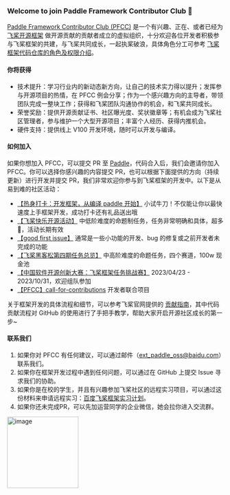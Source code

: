 ### Welcome to join Paddle Framework Contributor Club 👋

<!--
**luotao1/luotao1** is a ✨ _special_ ✨ repository because its `README.md` (this file) appears on your GitHub profile.

Here are some ideas to get you started:

- 🔭 I’m currently working on ...
- 🌱 I’m currently learning ...
- 👯 I’m looking to collaborate on ...
- 🤔 I’m looking for help with ...
- 💬 Ask me about ...
- 📫 How to reach me: ...
- 😄 Pronouns: ...
- ⚡ Fun fact: ...
-->
[Paddle Framework Contributor Club (PFCC)](https://github.com/PaddlePaddle/community/tree/master/pfcc) 是一个有兴趣、正在、或者已经为 [飞桨开源框架](https://github.com/PaddlePaddle/Paddle/) 做开源贡献的贡献者成立的虚拟组织，十分欢迎各位开发者积极参与飞桨框架的共建，与飞桨共同成长，一起执桨破浪，具体角色分工可参考 [飞桨框架代码仓库的角色及权限介绍](https://github.com/PaddlePaddle/community/blob/master/contributors/community-membership.md)。

#### 你将获得
- 技术提升：学习行业内的新动态新方向，让自己的技术实力得以提升；发挥参与开源项目的热情，在 PFCC 例会分享；作为一个感兴趣方向的主导者，带领团队完成一整块工作；获得和飞桨团队沟通协作的机会，和飞桨共同成长。
- 荣誉奖励：提供开源贡献证书、社区曝光度、奖状徽章等；有机会成为飞桨社区管理者，参与维护一个大型开源项目；丰富个人经历、获得内推机会。
- 硬件支持：提供线上 V100 开发环境，随时可以开发与编译。

#### 如何加入
如果你想加入 PFCC，可以提交 PR 至 [Paddle](https://github.com/PaddlePaddle/Paddle)，代码合入后，我们会邀请你加入 PFCC。你可以选择你感兴趣的内容提交 PR，也可以根据下面提供的方向（持续更新）进行开发并提交 PR，我们非常欢迎你参与到飞桨框架的开发中。以下是从易到难的社区活动：
- [【热身打卡：开发框架，从编译 paddle 开始】](https://www.paddlepaddle.org.cn/contributionguide?docPath=hackathon_warming_up_cn) 小试牛刀！不仅能让你以最快速度上手框架开发，成功打卡还有礼品送出哦
- [【飞桨快乐开源活动】](https://github.com/PaddlePaddle/Paddle/issues/48019) 中低阶难度的命题制任务，任务非常明确和具体，超多🎁，活动长期有效
- [【good first issue】](https://github.com/PaddlePaddle/community/tree/master/pfcc#good-first-issue) 通常是一些小功能的开发、bug 的修复或之前开发者未完成的功能
- [【飞桨黑客松第四期任务总览】](https://github.com/PaddlePaddle/Paddle/issues/51281) 中高阶难度的命题任务，四个赛道，100w 现金池
- [【中国软件开源创新大赛：飞桨框架任务挑战赛】](https://github.com/PaddlePaddle/Paddle/issues/53172) 2023/04/23 - 2023/10/31，欢迎组队参加
- [【PFCC】call-for-contributions](https://github.com/PaddlePaddle/community/tree/master/pfcc/call-for-contributions) 开发者联合项目

关于框架开发的具体流程和细节，可以参考飞桨官网提供的 [贡献指南](https://www.paddlepaddle.org.cn/documentation/docs/zh/develop/dev_guides/index_cn.html)，其中代码贡献流程对 GitHub 的使用进行了手把手教学，帮助大家开启开源社区成长的第一步~


#### 联系我们
1. 如果你对 PFCC 有任何建议，可以通过邮件（[ext_paddle_oss@baidu.com](mailto:ext_paddle_oss@baidu.com)）联系我们。
2. 如果你在框架开发过程中遇到任何问题，可以通过在 GitHub 上提交 Issue 寻求我们的协助。
3. 如果你是在校的学生，并且有兴趣参加飞桨社区的远程实习项目，可以通过这份材料来申请远程实习：[百度飞桨框架实习计划](https://github.com/PaddlePaddle/community/blob/master/contributors/paddle_contributor_remote_intern_program.pdf)。
4. 如果你还未完成PR，可以先加运营同学的企业微信，她会拉你进入交流群。
<img width="166" alt="image" src="https://user-images.githubusercontent.com/6836917/195274459-1a47c60b-c73e-4d0a-b38b-70d844799d05.png">
